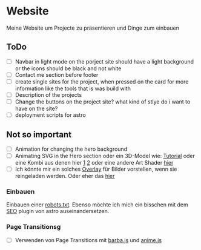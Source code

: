 # Website

Meine Website um Projecte zu präsentieren und Dinge zum einbauen

## ToDo

- [ ] Navbar in light mode on the porject site should have a light background or the icons should be black and not white
- [ ] Contact me section before footer
- [ ] create single sites for the project, when pressed on the card for more information like the tools that is was build with
- [ ] Description of the projects
- [ ] Change the buttons on the project site? what kind of stlye do i want to have on the site?
- [ ] deployment scripts for astro

## Not so important

- [ ] Animation for changing the hero background
- [ ] Animating SVG in the Hero section oder ein 3D-Model wie: [Tutorial](https://simondev.teachable.com/courses/1783153/lectures/40252874) oder eine Kombi aus denen hier [1](https://www.youtube.com/watch?v=YK1Sw_hnm58) [2](https://www.youtube.com/watch?v=vM8M4QloVL0&t=780s) oder eine andere Art Shader [hier](https://www.youtube.com/watch?v=C8Cuwq1eqDw)
- [ ] Ich könnte mir ein solches [Overlay](https://codepen.io/sukratti-jain/pen/wLOqdO/) für Bilder vorstellen, wenn sie reingeladen werden. Oder eher das [hier](https://www.youtube.com/watch?v=jMVhxBB3l0w)

### Einbauen

Einbauen einer [robots.txt](https://github.com/alextim/astro-lib/tree/main/packages/astro-robots-txt#readme). Ebenso möchte ich mich ein bisschen mit dem [SEO](https://github.com/jonasmerlin/astro-seo#readme) plugin von astro auseinandersetzen.

### Page Transitionsg

- [ ] Verwenden von Page Transitions mit [barba.js](https://barba.js.org/docs/getstarted/basic-transition/) und [anime.js](https://animejs.com/)
